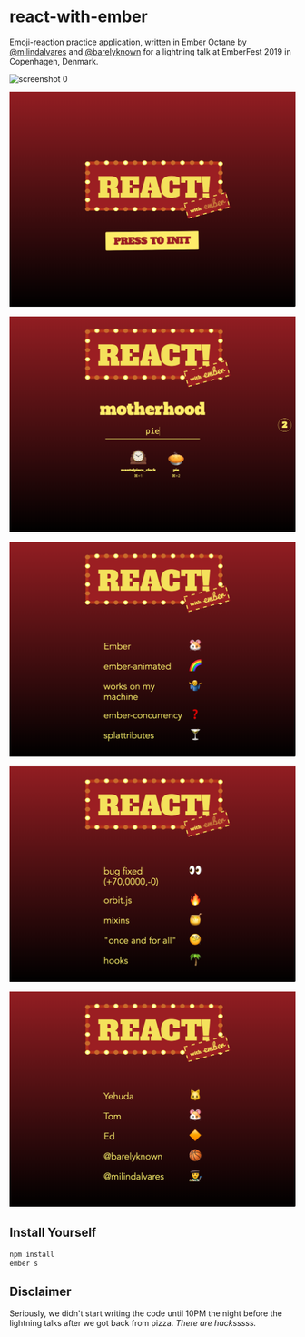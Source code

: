 # react-with-ember

Emoji-reaction practice application, written in Ember Octane by [@milindalvares](https://twitter.com/milindalvares) and [@barelyknown](https://twitter.com/barelyknown) for a lightning talk at EmberFest 2019 in Copenhagen, Denmark.

![screenshot 0](public/screenshot-0.png)

![screenshot 1](public/screenshot-1.png)

![screenshot 2](public/screenshot-2.png)

![screenshot 3](public/screenshot-3.png)

![screenshot 4](public/screenshot-4.png)

![screenshot 5](public/screenshot-5.png)

## Install Yourself

```
npm install
ember s
```

## Disclaimer

Seriously, we didn't start writing the code until 10PM the night before the lightning talks after we got back from pizza. _There are hacksssss._